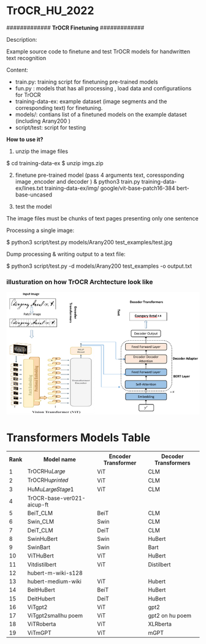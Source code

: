 # TrOCR_HU_2022
############# **TrOCR Finetuning** #############

Description:

Example source code to finetune and test TrOCR models for handwritten text recognition

Content:

- train.py: training script for finetuning pre-trained models
- fun.py : models that has all processing , load data and configuratiions for TrOCR
- training-data-ex: example dataset (image segments and the corresponding text) for finetuning.
- models/: contians list of a finetuned models on the example dataset (including Arany200 )
- script/test: script for testing

**How to use it?**

1. unzip the image files

$ cd training-data-ex
$ unzip imgs.zip

2. finetune pre-trained model
(pass 4 arguments text, coressponding image ,encoder and decoder )
& python3 train.py  training-data-ex/lines.txt training-data-ex/img/ google/vit-base-patch16-384 bert-base-uncased

3. test the model

The image files must be chunks of text pages presenting only one sentence

Processing a single image:

$ python3 script/test.py models/Arany200 test_examples/test.jpg

Dump processing & writing output to a text file:

$ python3 script/test.py -d models/Arany200 test_examples -o output.txt
<h3> illusturation on how TrOCR Archtecture look like  </h3>

![plot](https://github.com/Mohammed20201991/OCR_HU_Tra2022/blob/main/TrOCR-finetune/images/illustration%20for%20Hungarain%20Transformer.PNG)

 <!DOCTYPE html>
<html>
<head>

</head>
<body>

<h1>Transformers Models Table</h1>

<table id="customers">
  <tr>
    <th>Rank</th>
    <th>Model name</th>
    <th>Encoder Transformer</th>
    <th>Decoder Transformers</th>
  </tr>
  <tr>
    <td>1</>
    <td>TrOCRHu𝐿𝑎𝑟𝑔𝑒</td>
    <td>ViT</td>
    <td>CLM</td>
  </tr>
  <tr>
    <td>2</td>
    <td>TrOCRHu𝑝𝑟𝑖𝑛𝑡𝑒𝑑</td>
    <td>ViT</td>
    <td>CLM</td>
  </tr>
  <tr>
    <td>3</td>
    <td>HuMu𝐿𝑎𝑟𝑔𝑒𝑆𝑡𝑎𝑔𝑒1 </td>
    <td>ViT</td>
    <td>CLM</td>
  </tr>
  <tr>
    <td>4</td>
    <td>TrOCR-base-ver021-aicup-ft</td>
    <td></td>
    <td></td>
  </tr>
  <tr>
    <td>5</td>
    <td>BeiT_CLM</td>
    <td>BeiT</td>
    <td>CLM</td>
  </tr>
  <tr>
    <td>6</td>
    <td>Swin_CLM</td>
    <td>Swin</td>
    <td>CLM</td>
  </tr>
  <tr>
    <td>7</td>
    <td>DeiT_CLM</td>
    <td>DeiT</td>
    <td>CLM</td>
  </tr>
  <tr>
    <td>8</td>
    <td>SwinHuBert</td>
    <td>Swin</td>
    <td>HuBert</td>
  </tr>
  <tr>
    <td>9</td>
    <td>SwinBart</td>
    <td>Swin</td>
    <td>Bart</td>
  </tr>
  <tr>
    <td>10</td>
    <td>ViTHuBert</td>
    <td>ViT</td>
    <td>HuBert</td>
  </tr>
 
 <tr>
    <td>11</td>
    <td>Vitdistilbert</td>
    <td>ViT</td>
    <td>Distilbert</td>
  </tr>
 <tr>
    <td>12</td>
    <td>hubert-m-wiki-s128</td>
    <td></td>
    <td></td>
  </tr>
 <tr>
    <td>13</td>
    <td>hubert-medium-wiki</td>
    <td>ViT</td>
    <td>Hubert</td>
  </tr>
 <tr>
    <td>14</td>
    <td>BeitHuBert</td>
    <td>BeiT</td>
    <td>HuBert</td>
  </tr>
 
 <tr>
    <td>15</td>
    <td>DeitHubert</td>
    <td>DeiT</td>
    <td>HuBert</td>
  </tr>
 <tr>
    <td>16</td>
    <td>ViTgpt2</td>
    <td>ViT</td>
    <td>gpt2</td>
  </tr>
 
 <tr>
    <td>17</td>
    <td>ViTgpt2smallhu poem</td>
    <td>ViT</td>
    <td>gpt2 on hu poem</td>
  </tr>
 
 <tr>
    <td>18</td>
    <td>ViTRoberta</td>
    <td>ViT</td>
    <td>XLRberta</td>
  </tr>
 
 <tr>
    <td>19</td>
    <td>ViTmGPT</td>
    <td>ViT</td>
    <td>mGPT</td>
  </tr>
 
 
</table>

</body>
</html>



